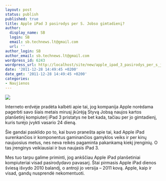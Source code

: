 ```yaml
---
layout: post
status: publish
published: true
title: Apple iPad 3 pasirodys per S. Jobso gimtadienį?
author:
  display_name: SB
  login: SB
  email: sb.technews.lt@gmail.com
  url: ''
author_login: SB
author_email: sb.technews.lt@gmail.com
wordpress_id: 6243
wordpress_url: http://localhost/site/new/apple_ipad_3_pasirodys_per_s_jobso_gimtadieni/
date: '2011-12-28 14:49:45 +0200'
date_gmt: '2011-12-28 14:49:45 +0200'
categories:
- Naujienos
---
```

<div class="imgright"><img src="http://technews.lt/upload/apple-ipad-2.jpg"  /></div>
<p>Interneto erdvėje pradėta kalbėti apie tai, jog kompanija Apple norėdama pagerbti savo šiais metais mirusį įkūrėją Styvą Jobsą naujos kartos planšetinį kompiuterį iPad 3 pristatys ne bet kada, tačiau per jo gimtadienį, kuris turėjo įvykti vasario 24 dieną.</p>
<p>Šie gandai pasklido po to, kai buvo pranešta apie tai, kad Apple iPad surenkančios ir komponentus gaminančios gamyklos veiks ir per kinų naujuosius metus, nes neva reikės pagaminta pakankamą kiekį įrenginių. O tas įrenginys veikiausiai ir bus naujasis iPad 3.</p>
<p>Mes tuo tarpu galime priminti, jog ankščiau Apple iPad planšetiniai kompiuteriai visad pasirodydavo pavasarį. Štai pirmasis Apple iPad dienos šviesą išvydo 2010 balandį, o antroji jo versija – 2011 kovą. Apple, kaip ir visad, gandų nusprendė nekomentuoti.<br /></p>
